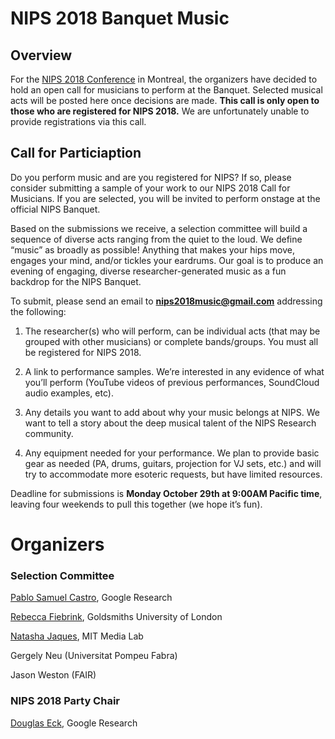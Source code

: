 # NIPS 2018 Banquet Music

## Overview

For the [NIPS 2018 Conference](https://nips.cc) in Montreal, the
organizers have decided to hold an open call for musicians to perform
at the Banquet. Selected musical acts will be posted here once decisions are
made. **This call is only open to those who are registered for NIPS 2018.** We
are unfortunately unable to provide registrations via this call.

## Call for Particiaption

Do you perform music and are you registered for NIPS?  If so, please
consider submitting a sample of your work to our NIPS 2018 Call for
Musicians. If you are selected, you will be invited to perform onstage
at the official NIPS Banquet.

Based on the submissions we receive, a selection committee will build
a sequence of diverse acts ranging from the quiet to the loud. We
define “music” as broadly as possible! Anything that makes your hips
move, engages your mind, and/or tickles your eardrums.  Our goal is to
produce an evening of engaging, diverse researcher-generated music as
a fun backdrop for the NIPS Banquet.

To submit, please send an email to **nips2018music@gmail.com** addressing
the following:

1. The researcher(s) who will perform, can be individual acts (that
may be grouped with other musicians) or complete bands/groups. You
must all be registered for NIPS 2018.

2. A link to performance samples. We’re interested in any evidence of
what you’ll perform (YouTube videos of previous performances,
SoundCloud audio examples, etc).

3. Any details you want to add about why your music belongs at
NIPS. We want to tell a story about the deep musical talent of the
NIPS Research community.

4. Any equipment needed for your performance. We plan to provide basic
gear as needed (PA, drums, guitars, projection for VJ sets, etc.) and
will try to accommodate more esoteric requests, but have limited
resources.

Deadline for submissions is **Monday October 29th at 9:00AM Pacific
time**, leaving four weekends to pull this together (we hope it’s fun).

# Organizers

### Selection Committee

[Pablo Samuel Castro](https://twitter.com/pcastr), Google Research

[Rebecca Fiebrink](https://twitter.com/RebeccaFiebrink), Goldsmiths University of London

[Natasha Jaques](https://twitter.com/natashajaques), MIT Media Lab

Gergely Neu (Universitat Pompeu Fabra)

Jason Weston (FAIR)

### NIPS 2018 Party Chair
[Douglas Eck](https://twitter.com/douglas_eck), Google Research


